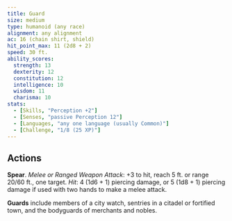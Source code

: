 ```yaml
---
title: Guard
size: medium
type: humanoid (any race)
alignment: any alignment
ac: 16 (chain shirt, shield)
hit_point_max: 11 (2d8 + 2)
speed: 30 ft.
ability_scores:
  strength: 13
  dexterity: 12
  constitution: 12
  intelligence: 10
  wisdom: 11
  charisma: 10
stats:
  - [Skills, "Perception +2"]
  - [Senses, "passive Perception 12"]
  - [Languages, "any one language (usually Common)"]
  - [Challenge, "1/8 (25 XP)"]
---
```


## Actions
**Spear**. *Melee or Ranged Weapon Attack*: +3 to hit, reach 5 ft. or range 20/60 ft., one target. *Hit*: 4 (1d6 + 1) piercing damage, or 5 (1d8 + 1) piercing damage if used with two hands to make a melee attack.

**Guards** include members of a city watch, sentries in a citadel or fortified town, and the bodyguards of merchants and nobles.
